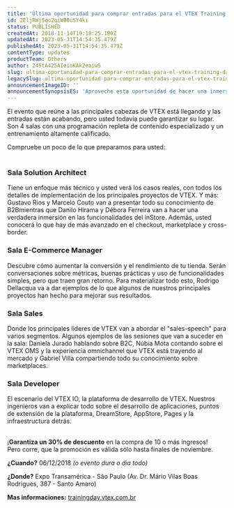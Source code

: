 ```yaml
---
title: 'Última oportunidad para comprar entradas para el VTEX Training Day'
id: 2EljRWj5qo2qiW00uSY4ki
status: PUBLISHED
createdAt: 2018-11-14T19:18:25.180Z
updatedAt: 2023-05-31T14:54:35.479Z
publishedAt: 2023-05-31T14:54:35.479Z
contentType: updates
productTeam: Others
author: 245tA425AIeioKAk2eaiwS
slug: ultima-oportunidad-para-comprar-entradas-para-el-vtex-training-day
legacySlug: ultima-oportunidad-para-comprar-entradas-para-el-vtex-training-day
announcementImageID: ''
announcementSynopsisES: 'Aproveche esta oportunidad de hacer una inmersión completa en la plataforma y convertirse en un verdadero experto VTEX.'
---
```


El evento que reúne a las principales cabezas de VTEX está llegando y las entradas están acabando, pero usted todavía puede garantizar su lugar. Son 4 salas con una programación repleta de contenido especializado y un entrenamiento altamente calificado.

Compruebe un poco de lo que preparamos para usted:
<br />
<br />

### Sala Solution Architect 
Tiene un enfoque más técnico y usted verá los casos reales, con todos los detalles de implementación de los principales proyectos de VTEX. Y más: Gustavo Rios y Marcelo Couto van a presentar todo su conocimiento de B2Bmientras que Danilo Hirama y Débora Ferreira van a hacer una verdadera inmersión en las funcionalidades del inStore. Además, usted conocerá lo que hay de más avanzado en el checkout, marketplace y cross-border.
<br />

### Sala E-Commerce Manager 
Descubre cómo aumentar la conversión y el rendimiento de tu tienda. Serán conversaciones sobre métricas, buenas prácticas y uso de funcionalidades simples, pero que traen gran retorno. Para materializar todo esto, Rodrigo Dellacqua va a dar ejemplos de lo que algunos de nuestros principales proyectos han hecho para mejorar sus resultados.
<br />

### Sala Sales 
Donde los principales líderes de VTEX van a abordar el "sales-speech" para varios segmentos. Algunos ejemplos de las sesiones que van a suceder en la sala: Daniela Jurado hablando sobre B2C, Núbia Mota contando sobre el VTEX OMS y la experiencia omnichannel que VTEX está trayendo al mercado y Gabriel Villa compartiendo todo su conocimiento sobre marketplaces.
<br />

### Sala Developer 
El escenario del VTEX IO, la plataforma de desarrollo de VTEX. Nuestros ingenieros van a explicar todo sobre el desarrollo de aplicaciones, puntos de extensión de la plataforma, DreamStore, AppStore, Pages y la infraestructura detrás.
<br />
<br />

<div class="alert alert-info">
¡<strong>Garantiza un 30% de descuento</strong> en la compra de 10 o más ingresos! <br />Pero corre, que la promoción es válida sólo hasta finales de noviembre.
</div>


__¿Cuando?__ 06/12/2018 _(o evento dura o dia todo)_ 

__¿Donde?__ Expo Transamérica - São Paulo (Av. Dr. Mário Vilas Boas Rodrigues, 387 - Santo Amaro)

__Mas informaciones:__ [trainingday.vtex.com.br](https://trainingday.vtex.com.br)

